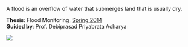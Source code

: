 A flood is an overflow of water that submerges land that is usually dry.

**Thesis**: Flood Monitoring, [Spring 2014]<br>
**Guided by**: Prof. Debiprasad Priyabrata Acharya

![](https://ga-beacon.deno.dev/G-ERJXRWVLBT:BGFjXiiDQ5-gqJoAeoZGqg/github.com/nitrece/flood-monitoring)

[Spring 2014]: https://github.com/nitrece/semester-8
